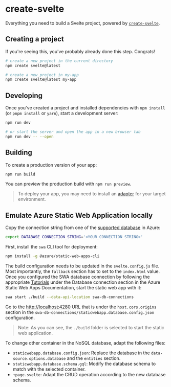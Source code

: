 # create-svelte

Everything you need to build a Svelte project, powered by [`create-svelte`](https://github.com/sveltejs/kit/tree/main/packages/create-svelte).

## Creating a project

If you're seeing this, you've probably already done this step. Congrats!

```bash
# create a new project in the current directory
npm create svelte@latest

# create a new project in my-app
npm create svelte@latest my-app
```

## Developing

Once you've created a project and installed dependencies with `npm install` (or `pnpm install` or `yarn`), start a development server:

```bash
npm run dev

# or start the server and open the app in a new browser tab
npm run dev -- --open
```

## Building

To create a production version of your app:

```bash
npm run build
```

You can preview the production build with `npm run preview`.

> To deploy your app, you may need to install an [adapter](https://kit.svelte.dev/docs/adapters) for your target environment.

## Emulate Azure Static Web Application locally

Copy the connection string from one of the [supported database](https://learn.microsoft.com/en-us/azure/static-web-apps/database-overview#supported-databases) in Azure:

```bash
export DATABASE_CONNECTION_STRING='<YOUR_CONNECTION_STRING>'
```

First, install the `swa` CLI tool for deployment:

```bash
npm install -g @azure/static-web-apps-cli
```

The build configuration needs to be updated in the `svelte.config.js` file. Most importantly, the `fallback` section has to set to the `index.html` value. Once you configured the SWA database connection by following the appropriate [Tutorials](https://learn.microsoft.com/en-us/azure/static-web-apps/database-azure-cosmos-db?tabs=bash) under the Database connection section in the Azure Static Web Apps Documentation, start the static web app with it:

```bash
swa start ./build --data-api-location swa-db-connections
```

Go to the <http://localhost:4280> URL that is under the `host.cors.origins` section in the `swa-db-connections/staticwebapp.database.config.json` configuration.

> Note: As you can see, the `./build` folder is selected to start the static web application.

To change other container in the NoSQL database, adapt the following files:

- `staticwebapp.database.config.json`: Replace the database in the `data-source.options.database` and the `entities` section.
- `staticwebapp.database.schema.gql`: Modify the database schema to match with the selected container.
- `+page.svelte`: Adapt the CRUD operation according to the new database schema.
